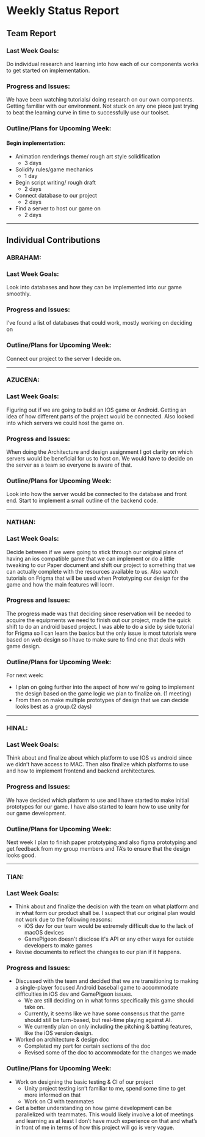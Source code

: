 # Weekly Status Report

## Team Report

### Last Week Goals:
Do individual research and learning into how each of our components works to get started on implementation.

### Progress and Issues:
We have been watching tutorials/ doing research on our own components. Getting familiar with our environment. Not stuck on any one piece just trying to beat the learning curve in time to successfully use our toolset. 

### Outline/Plans for Upcoming Week:
#### Begin implementation:
- Animation renderings theme/ rough art style solidification
  - 3 days
- Solidify rules/game mechanics
  - 1 day
- Begin script writing/ rough draft
  - 2 days
- Connect database to our project
  - 2 days
- Find a server to host our game on
  - 2 days
 
------------------------------------------------
## Individual Contributions
### ABRAHAM: 
### Last Week Goals:
Look into databases and how they can be implemented into our game smoothly.

### Progress and Issues:
I’ve found a list of databases that could work, mostly working on deciding on 

### Outline/Plans for Upcoming Week:
Connect our project to the server I decide on. 



------------
### AZUCENA: 
### Last Week Goals:
Figuring out if we are going to build an IOS game or Android. Getting an idea of how different parts of the project would be connected. Also looked into which servers we could host the game on.

### Progress and Issues:
When doing the Architecture and design assignment I got clarity on which servers would be beneficial for us to host on. We would have to decide on the server as a team so everyone is aware of that. 

### Outline/Plans for Upcoming Week:
Look into how the server would be connected to the database and front end. Start to implement a small outline of the backend code.



-------------
### NATHAN:
### Last Week Goals: 
Decide between if we were going to stick through our original plans of having an ios compatible game that we can implement or do a little tweaking to our Paper document and shift our project to something that we can actually complete with the resources available to us.
Also watch tutorials on Frigma that will be used when Prototyping our design for the game and how the main features will loom. 

### Progress and Issues:
The progress made was that deciding since reservation will be needed to acquire the equipments we need to finish out our project, made the quick shift to do an android based project. I was able to do a side by side tutorial for Frigma so I can learn the basics but the only issue is most tutorials were based on web design so I have to make sure to find one that deals with game design.

### Outline/Plans for Upcoming Week:
For next week:
- I plan on going further into the aspect of how we're going to implement the design based on the game logic we plan to finalize on. (1 meeting)
-  From then on make multiple prototypes of design that we can decide looks best as a group.(2 days)



--------------
### HINAL:
### Last Week Goals:
Think about and finalize about which platform to use IOS vs android since we didn’t have access to MAC. Then also finalize which platforms to use and how to implement frontend and backend architectures.

### Progress and Issues:
We have decided which platform to use and I have started to make initial prototypes for our game. I have also started to learn how to use unity for our game development.

### Outline/Plans for Upcoming Week:
Next week I plan to finish paper prototyping and also figma prototyping and get feedback from my group members and TA’s to ensure that the design looks good. 



---------------------
### TIAN:
### Last Week Goals:
- Think about and finalize the decision with the team on what platform and in what form our product shall be. I suspect that our original plan would not work due to the following reasons:
  - iOS dev for our team would be extremely difficult due to the lack of macOS devices
  - GamePigeon doesn't disclose it's API or any other ways for outside developers to make games
- Revise documents to reflect the changes to our plan if it happens.

### Progress and Issues:
- Discussed with the team and decided that we are transitioning to making a single-player focused Android baseball game to accommodate difficulties in iOS dev and GamePigeon issues.
  - We are still deciding on in what forms specifically this game should take on. 
  - Currently, it seems like we have some consensus that the game should still be turn-based, but real-time playing against AI. 
  - We currently plan on only including the pitching & batting features, like the iOS version design.
- Worked on architecture & design doc
  - Completed my part for certain sections of the doc
  - Revised some of the doc to accommodate for the changes we made

### Outline/Plans for Upcoming Week:
- Work on designing the basic testing & CI of our project
  - Unity project testing isn’t familiar to me, spend some time to get more informed on that
  - Work on CI with teammates
- Get a better understanding on how game development can be parallelized with teammates. This would likely involve a lot of meetings and learning as at least I don’t have much experience on that and what’s in front of me in terms of how this project will go is very vague.


 


